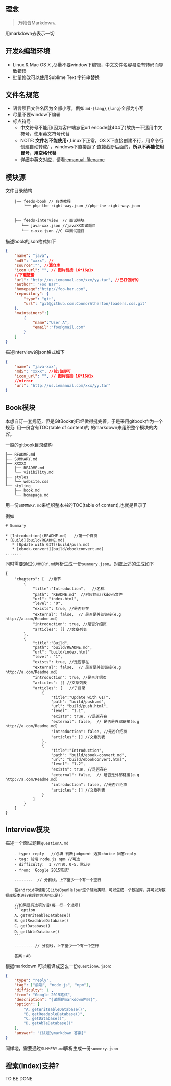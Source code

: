 ## 理念

>万物皆Markdown。

用markdown去表示一切

## 开发&编辑环境

- Linux & Mac OS X ,尽量不要window下编辑，中文文件名容易没有转码而导致错误
- 批量修改可以使用Sublime Text 字符串替换


## 文件名规范

- 语言项目文件名因为全部小写，例如:`md-{lang}`,`{lang}`全部为小写
- 尽量不要window下编辑
- 标点符号
  - 中文符号不能用(因为客户端忘记url encode就404了)故统一不适用中文符号，使用英文符号代替
  - NOTE: **文件名不能使用`:`**,Linux下正常，OS X下直接创建不行，用命令行创建自动转成/ ，windows下直接跪了:直接截断后面的，**所以不再能使用冒号，用空格代替**
  - 详细中英文对应，请看:[emanual-filename](https://github.com/EManual/EManual-CLI/issues/8)

## 模块源

文件目录结构
```
    |── feeds-book // 各类教程
        └── php-the-right-way.json //php-the-right-way.json
        
        
    ├── feeds-interview  // 面试模块
       └── java-xxx.json //javaXX面试题目
       └── c-xxx.json //C XX面试题目
```

描述book的json格式如下

```json
{
    "name": "java",
    "md5": "xxxx", //
    "source":"", //源仓库
    "icon_url": "", // 图片链接 16*16@1x
    //下载链接
    "url": "http://us.iemanual.com/xxx/yy.tar", //已打包好的
    "author": "Foo Bar",
    "homepage":"http://foo-bar.com",
    "repository": {
        "type": "git",
        "url": "git@github.com:ConnorAtherton/loaders.css.git"
    },
    "maintainers":[
        {
            "name":"User A",
            "email":"foo@gmail.com"
        }
    ]
}
```

描述interview的json格式如下

```json
{
    "name": "java-xxx",
    "md5": "xxxx", //前5位即可
    "icon_url": "", // 图片链接 16*16@1x
    //mirror
    "url": "http://us.iemanual.com/xxx/yy.tar"
}
```


## Book模块

本想自订一套规范，但是GitBook的已经做得挺完善，于是采用gitbook作为一个规范: 用一份含有TOC(table of content)的
的markdown来组织整个模块的内容。

一般的gitbook目录结构

```
├── README.md
├── SUMMARY.md
├── XXXXX
│   ├── README.md
│   └── visibility.md
├── styles
│   └── website.css
└── styling
    ├── book.md
    └── homepage.md
```

用一份`SUMMERY.md`来组织整本书的TOC(table of content),也就是目录了

例如
```
# Summary

* [Introduction](README.md)   //第一个首页
* [Build](build/README.md)
   * [Update with GIT](build/push.md)
   * [ebook-convert](build/ebookconvert.md)
.......
```

同时需要通过`SUMMERY.md`解析生成一份`summery.json`。对应上述的生成如下

```
{
    "chapters": [  //章节
        {
            "title":"Introduction",   //名称
            "path": "README.md"  //对应的markdown文件
            "url": "index.html",
            "level": "0",
            "exists": true, //是否存在
            "external": false,  // 是否是外部链接(e.g http://a.com/Readme.md)
            "introduction": true, //是否介绍页
            "articles": [] //文章列表
        },
        {
            "title":"Build",   
            "path": "build/README.md",
            "url": "build/index.html"
            "level": "1",
            "exists": true, //是否存在
            "external": false,  // 是否是外部链接(e.g http://a.com/Readme.md)
            "introduction": true, //是否介绍页
            "articles": [] //文章列表
            "articles": [   //子目录
                {
                    "title":"Update with GIT",   
                    "path": "build/push.md",
                    "url": "build/push.html",
                    "level": "1.1",
                    "exists": true, //是否存在
                    "external": false,  // 是否是外部链接(e.g http://a.com/Readme.md)
                    "introduction": false, //是否介绍页
                    "articles": [] //文章列表
                },
                {
                    "title":"Introduction",
                    "path": "build/ebook-convert.md",
                    "url": "build/ebookconvert.html",
                    "level": "1.2",
                    "exists": true, //是否存在
                    "external": false,  // 是否是外部链接(e.g http://a.com/Readme.md)
                    "introduction": false, //是否介绍页
                    "articles": [] //文章列表
                }
            ]
        }
    ]
}
```


## Interview模块

描述一个面试题目`questionA.md`

```text
    - type: reply   //必填 判断judgment 选择choice 回答reply
    - tag: 前端 node.js npm //可选
    - difficulty:  1 //可选，0-5，默认0
    - from: 'Google 2015笔试'

    --------  // 分割线，上下至少一个有一个空行

    在android中使用SQLiteOpenHelper这个辅助类时，可以生成一个数据库，并可以对数据库版本进行管理的方法可以是()

    //如果是有选项的话(每一行一个选项)
    ```option
    A、getWriteableDatabase()
    B、getReadableDatabase()
    C、getDatabase()
    D、getAbleDatabase()
    ```

    ---------// 分割线，上下至少一个有一个空行

    答案：AB
```

根据markdown 可以编译成这么一份`questionA.json`:

```json
{
    "type": "reply",
    "tag": ["前端", "node.js", "npm"],
    "difficulty": 1 ,
    "from": "Google 2015笔试",
    "description": "{试题的markdown内容}",
    "option": [
        "A、getWriteableDatabase()",
        "B、getReadableDatabase()",
        "C、getDatabase()",
        "D、getAbleDatabase()"
    ],
    "answer": "{试题的markdown 答案}"
}
```

同样地，需要通过`SUMMERY.md`解析生成一份`summery.json`


## 搜索(Index)支持?

TO BE DONE
